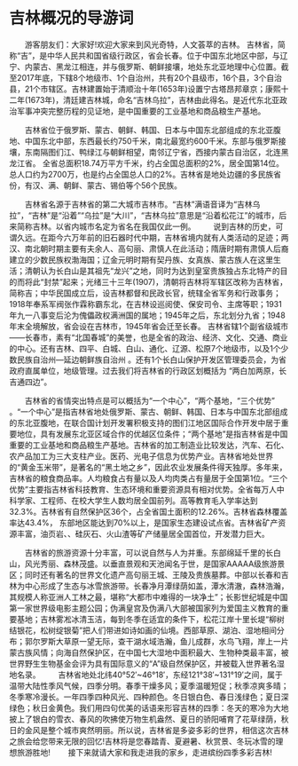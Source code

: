 # 吉林概况的导游词
　　游客朋友们：大家好!欢迎大家来到风光奇特，人文荟萃的吉林。 
吉林省，简称“吉”，是中华人民共和国省级行政区，省会长春。位于中国东北地区中部，与辽宁、内蒙古、黑龙江相连，并与俄罗斯、朝鲜接壤，地处东北亚地理中心位置。截至2017年底，下辖8个地级市、1个自治州，共有20个县级市，16个县，3个自治县，21个市辖区。吉林建置始于清顺治十年(1653年)设置宁古塔昂邦章京；康熙十二年(1673年)，清廷建吉林城，命名“吉林乌拉”，吉林由此得名。是近代东北亚政治军事冲突完整历程的见证地，是中国重要的工业基地和商品粮生产基地。

　　吉林省位于俄罗斯、蒙古、朝鲜、韩国、日本与中国东北部组成的东北亚腹地、中国东北中部，东西最长约750千米，南北最宽约600千米。东部与俄罗斯接壤，东南隔图们江、鸭绿江与朝鲜相望，南邻辽宁省，西接内蒙古自治区，北连黑龙江省。
全省总面积18.74万平方千米，约占全国总面积的2%，居全国第14位。总人口约为2700万，也是约占全国总人口的2%。吉林省是地处边疆的多民族省份，有汉、满、朝鲜、蒙古、锡伯等个56个民族。

　　吉林省名源于吉林省的第二大城市吉林市。“吉林”满语音译为“吉林乌拉”，“吉林”是“沿着”“乌拉”是“大川”，“吉林乌拉”意思是“沿着松花江”的城市，后来简称吉林。以省内城市名定为省名在我国仅此一例。
　　说到吉林的历史，可谓久远。在距今六万年前的旧石器时代中期，吉林省境内就有人类活动的足迹；两汉、南北朝时期主要有夫余人、高句丽、肃慎人在此活动；隋唐时期有肃慎人后裔建立的少数民族权渤海国；辽金元明时期有契丹族、女真族、蒙古族人在这里生活；清朝认为长白山是其祖先“龙兴”之地，同时为达到皇室贵族独占东北特产的目的而将此“封禁”起来；光绪三十三年(1907)，清朝将吉林将军辖区改称为吉林省，简称吉；中华民国成立后，设吉林都督和民政长官，统辖全省军务和行政事务；1918年奉系军阀张作霖称霸东北，在吉林设巡阅使、保安司令、主席等职；1931年九一八事变后沦为傀儡政权满洲国的属地；1945年之后，东北划分九省；1948年末全境解放，省会设在吉林市，1945年省会迁至长春。
吉林省辖1个副省级城市——长春市，素有“北国春城”的美誉，也是全省的政治、经济、文化、交通、商业的中心。还有吉林、四平、白城、白山、通化、辽源、松原7个地级市，以及1个少数民族自治州—延边朝鲜族自治州 。还有1个长白山保护开发区管理委员会，为省政府直属单位，地级管理。过去我们将吉林省的行政区划概括为 “两白加两原，长吉通四边”。

　　吉林省的省情突出特点是可以概括为“一个中心”，“两个基地，“三个优势” 。“一个中心”是指吉林省地处俄罗斯、蒙古、朝鲜、韩国、日本与中国东北部组成的东北亚腹地，在联合国计划开发署积极支持的图们江地区国际合作开发中居于重要地位，具有发展东北亚区域合作的优越区位条件；“两个基地”是指吉林省是中国重要的工业基地和商品粮生产基地。吉林省的加工制造业比较发达，汽车、石化、农产品加工为三大支柱产业。医药、光电子信息为优势产业。吉林省地处世界的“黄金玉米带”，是著名的“黑土地之乡”，因此农业发展条件得天独厚。多年来，吉林省的粮食商品率。人均粮食占有量以及人均肉类占有量居于全国第1位。“三个优势”主要指吉林省科技教育、生态环境和重要资源具有相对优势。全省每万人中科学家、工程师、在校大学生人数均居全国前列。高等教育毛入学率达到32.3%。吉林省有自然保护区36个，占全省国土面积的12.26%。吉林省森林覆盖率达43.4%，
东部地区能达到70%以上，是国家生态建设试点省。吉林省矿产资源丰富，油页岩、、硅灰石、火山渣等矿产储量居全国首位，开发潜力巨大。

　　吉林省的旅游资源十分丰富，可以说自然与人为并重。东部绵延千里的长白山，风光秀丽、森林茂盛。以垂直景观和天池闻名于世，是国家AAAAA级旅游景区；同时还有著名的世界文化遗产高句丽王城、王陵及贵族墓葬。中部以长春和吉林为中心形成了生态与冰雪旅游带。长春净月潭绿荫如盖，潭水清澈，森林浩瀚，其规模人称亚洲人工林之最，堪称“大都市中难得的一块净土”；长影世纪城是中国第一家世界级电影主题公园；伪满皇宫及伪满八大部被国家列为爱国主义教育的重要基地；吉林雾凇冰清玉洁，每到冬季在适宜的条件下，松花江岸十里长堤“柳树结银花，松树绽银菊”把人们带进如诗如画的仙境。西部草原、湖泊、湿地相间分布；郭尔罗斯大草原一望无际，查干湖水域浩瀚，鱼儿成群，水鸟飞翔，岸上一片蒙古族风情；向海自然保护区，在中国七大湿地中面积最大、生物种类最丰富，被世界野生生物基金会评为具有国际意义的“A”级自然保护区，并被载入世界著名湿地名录。
　　吉林省地处北纬40°52′~46°18′，东经121°38′~131°19′之间，属于温带大陆性季风气候，四季分明。春季干燥多风；夏季温暖短促；秋季凉爽多晴；冬季寒冷漫长。一年四季四种风光、四种颜色。冬日银白色、春日浅绿色；夏日深绿色；秋日金黄色。我们用四句优美的话语来形容吉林的四季：冬天的寒冷为大地披上了银白的雪衣、春风的吹拂使万物生机盎然、夏日的骄阳哺育了花草绿荫，秋日的金风是整个城市爽然明丽。所以说，吉林省是多姿多彩的世界，相信这次吉林之旅会给您带来无限的回忆!吉林将是您春踏青、夏避暑、秋赏景、冬玩冰雪的理想旅游胜地!
　　接下来就请大家和我走进我的家乡，走进缤纷四季多彩吉林!